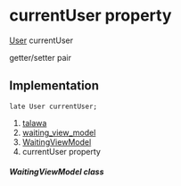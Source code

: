 
<div>

# currentUser property

</div>


[User](../../models_user_user_info/User-class.md) currentUser


getter/setter pair




## Implementation

``` language-dart
late User currentUser;
```







1.  [talawa](../../index.md)
2.  [waiting_view_model](../../view_model_pre_auth_view_models_waiting_view_model/)
3.  [WaitingViewModel](../../view_model_pre_auth_view_models_waiting_view_model/WaitingViewModel-class.md)
4.  currentUser property

##### WaitingViewModel class







